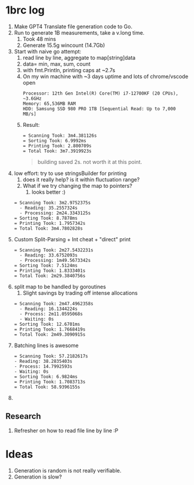 # 1brc log

1. Make GPT4 Translate file generation code to Go.
2. Run to generate 1B measurements, take a v.long time.
   1. Took 48 mins
   2. Generate 15.5g wincount (14.7Gb)
3. Start with naive go attempt:
   1. read line by line, aggregate to map[string]data
   2. data= min, max, sum, count
   3. with fmt.Println, printing caps at ~2.7s
   4. On my win machine with ~3 days uptime and lots of chrome/vscode open
      ```
      Processor: 12th Gen Intel(R) Core(TM) i7-12700KF (20 CPUs), ~3.6GHz
      Memory: 65,536MB RAM
      HDD: Samsung SSD 980 PRO 1TB [Sequential Read: Up to 7,000 MB/s]
      ```
   5. Result:
      ```
      = Scanning Took: 3m4.381126s
      = Sorting Took: 6.9992ms
      = Printing Took: 2.800709s
      = Total Took: 3m7.3919923s
      ```
      > building saved 2s. not worth it at this point.
4. low effort: try to use stringsBuilder for printing
   1. does it really help? is it within fluctuation range?
   2. What if we try changing the map to pointers?
      1. looks better :)
   ```
   = Scanning Took: 3m2.9752375s
     - Reading: 35.2557324s
     - Processing: 2m24.3343125s
   = Sorting Took: 8.7878ms
   = Printing Took: 1.7957342s
   = Total Took: 3m4.7802828s
   ```
5. Custom Split-Parsing + Int cheat + "direct" print
   ```
   = Scanning Took: 2m27.5432231s
     - Reading: 33.6752093s
     - Processing: 1m49.5673342s
   = Sorting Took: 7.5124ms
   = Printing Took: 1.8333401s
   = Total Took: 2m29.3840756s
   ```
6. split map to be handled by goroutines
   1. Slight savings by trading off intense allocations
   ```
   = Scanning Took: 2m47.4962358s
     - Reading: 16.1344224s
     - Process: 2m11.0595068s
     - Waiting: 0s
   = Sorting Took: 12.6701ms
   = Printing Took: 1.7668419s
   = Total Took: 2m49.3090915s
   ```
7. Batching lines is awesome
   ```
   = Scanning Took: 57.2182617s
   - Reading: 38.2835403s
   - Process: 14.7992593s
   - Waiting: 0s
   = Sorting Took: 6.9824ms
   = Printing Took: 1.7083713s
   = Total Took: 58.9396155s
   ```
8. 
## Research

1. Refresher on how to read file line by line :P

# Ideas

1. Generation is random is not really verifiable.
2. Generation is slow?